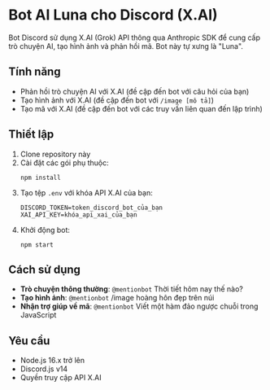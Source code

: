 # Bot AI Luna cho Discord (X.AI)

Bot Discord sử dụng X.AI (Grok) API thông qua Anthropic SDK để cung cấp trò chuyện AI, tạo hình ảnh và phản hồi mã. Bot này tự xưng là "Luna".

## Tính năng

- Phản hồi trò chuyện AI với X.AI (đề cập đến bot với câu hỏi của bạn)
- Tạo hình ảnh với X.AI (đề cập đến bot với `/image [mô tả]`)
- Tạo mã với X.AI (đề cập đến bot với các truy vấn liên quan đến lập trình)

## Thiết lập

1. Clone repository này
2. Cài đặt các gói phụ thuộc:
   ```
   npm install
   ```
3. Tạo tệp `.env` với khóa API X.AI của bạn:
   ```
   DISCORD_TOKEN=token_discord_bot_của_bạn
   XAI_API_KEY=khóa_api_xai_của_bạn
   ```
4. Khởi động bot:
   ```
   npm start
   ```

## Cách sử dụng

- **Trò chuyện thông thường**: `@mentionbot` Thời tiết hôm nay thế nào?
- **Tạo hình ảnh**: `@mentionbot` /image hoàng hôn đẹp trên núi
- **Nhận trợ giúp về mã**: `@mentionbot` Viết một hàm đảo ngược chuỗi trong JavaScript

## Yêu cầu

- Node.js 16.x trở lên
- Discord.js v14
- Quyền truy cập API X.AI
